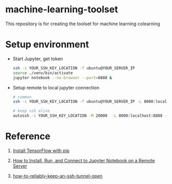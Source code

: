 # machine-learning-toolset

This repository is for creating the toolset for machine learning colearning

# Setup environment

- Start Jupyter, get token

    ``` bash
    ssh -i YOUR_SSH_KEY_LOCATION -f ubuntu@YOUR_SERVER_IP
    source ./venv/bin/activate
    jupyter notebook --no-browser --port=8888 &
    ```

- Setup remote to local jupyter connection

    ``` bash
    # common
    ssh -i YOUR_SSH_KEY_LOCATION -f ubuntu@YOUR_SERVER_IP -L 8000:localhost:8888 -N
    
    # keep ssh alive
    autossh -i YOUR_SSH_KEY_LOCATION -M 20000  -L 8000:localhost:8888 -f ubuntu@YOUR_SERVER_IP -N
    ```

# Reference

1. [Install TensorFlow with pip](https://www.tensorflow.org/install/pip)

2. [How to Install, Run, and Connect to Jupyter Notebook on a Remote Server](https://www.digitalocean.com/community/tutorials/how-to-install-run-connect-to-jupyter-notebook-on-remote-server)

3. [how-to-reliably-keep-an-ssh-tunnel-open](https://superuser.com/questions/37738/how-to-reliably-keep-an-ssh-tunnel-open)
